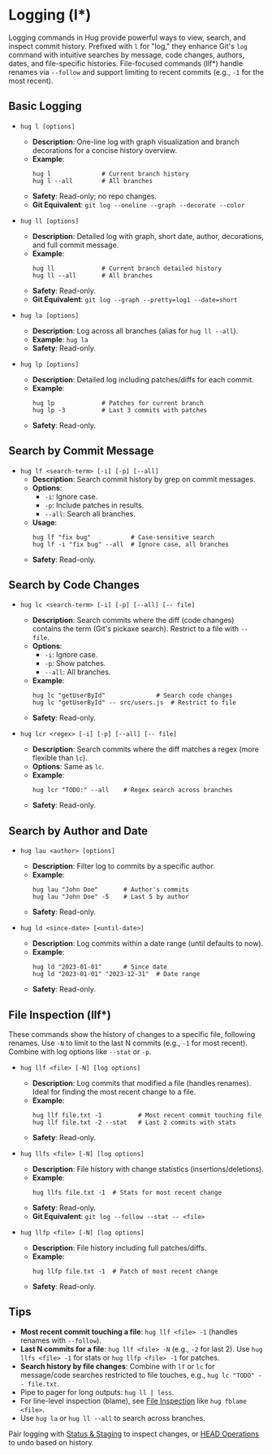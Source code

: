 # Logging (l*)

Logging commands in Hug provide powerful ways to view, search, and inspect commit history. Prefixed with `l` for "log," they enhance Git's `log` command with intuitive searches by message, code changes, authors, dates, and file-specific histories. File-focused commands (llf*) handle renames via `--follow` and support limiting to recent commits (e.g., `-1` for the most recent).

## Basic Logging

- `hug l [options]`
  - **Description**: One-line log with graph visualization and branch decorations for a concise history overview.
  - **Example**:
    ```
    hug l              # Current branch history
    hug l --all        # All branches
    ```
  - **Safety**: Read-only; no repo changes.
  - **Git Equivalent**: `git log --oneline --graph --decorate --color`

- `hug ll [options]`
  - **Description**: Detailed log with graph, short date, author, decorations, and full commit message.
  - **Example**:
    ```
    hug ll             # Current branch detailed history
    hug ll --all       # All branches
    ```
  - **Safety**: Read-only.
  - **Git Equivalent**: `git log --graph --pretty=log1 --date=short`

- `hug la [options]`
  - **Description**: Log across all branches (alias for `hug ll --all`).
  - **Example**: `hug la`
  - **Safety**: Read-only.

- `hug lp [options]`
  - **Description**: Detailed log including patches/diffs for each commit.
  - **Example**:
    ```
    hug lp             # Patches for current branch
    hug lp -3          # Last 3 commits with patches
    ```
  - **Safety**: Read-only.

## Search by Commit Message

- `hug lf <search-term> [-i] [-p] [--all]`
  - **Description**: Search commit history by grep on commit messages.
  - **Options**:
    - `-i`: Ignore case.
    - `-p`: Include patches in results.
    - `--all`: Search all branches.
  - **Usage**:
    ```
    hug lf "fix bug"           # Case-sensitive search
    hug lf -i "fix bug" --all  # Ignore case, all branches
    ```
  - **Safety**: Read-only.

## Search by Code Changes

- `hug lc <search-term> [-i] [-p] [--all] [-- file]`
  - **Description**: Search commits where the diff (code changes) contains the term (Git's pickaxe search). Restrict to a file with `-- file`.
  - **Options**:
    - `-i`: Ignore case.
    - `-p`: Show patches.
    - `--all`: All branches.
  - **Example**:
    ```
    hug lc "getUserById"              # Search code changes
    hug lc "getUserById" -- src/users.js  # Restrict to file
    ```
  - **Safety**: Read-only.

- `hug lcr <regex> [-i] [-p] [--all] [-- file]`
  - **Description**: Search commits where the diff matches a regex (more flexible than `lc`).
  - **Options**: Same as `lc`.
  - **Example**:
    ```
    hug lcr "TODO:" --all    # Regex search across branches
    ```
  - **Safety**: Read-only.

## Search by Author and Date

- `hug lau <author> [options]`
  - **Description**: Filter log to commits by a specific author.
  - **Example**:
    ```
    hug lau "John Doe"       # Author's commits
    hug lau "John Doe" -5    # Last 5 by author
    ```
  - **Safety**: Read-only.

- `hug ld <since-date> [<until-date>]`
  - **Description**: Log commits within a date range (until defaults to now).
  - **Example**:
    ```
    hug ld "2023-01-01"      # Since date
    hug ld "2023-01-01" "2023-12-31"  # Date range
    ```
  - **Safety**: Read-only.

## File Inspection (llf*)

These commands show the history of changes to a specific file, following renames. Use `-N` to limit to the last N commits (e.g., `-1` for most recent). Combine with log options like `--stat` or `-p`.

- `hug llf <file> [-N] [log options]`
  - **Description**: Log commits that modified a file (handles renames). Ideal for finding the most recent change to a file.
  - **Example**:
    ```
    hug llf file.txt -1          # Most recent commit touching file
    hug llf file.txt -2 --stat   # Last 2 commits with stats
    ```
  - **Safety**: Read-only.

- `hug llfs <file> [-N] [log options]`
  - **Description**: File history with change statistics (insertions/deletions).
  - **Example**:
    ```
    hug llfs file.txt -1  # Stats for most recent change
    ```
  - **Safety**: Read-only.
  - **Git Equivalent**: `git log --follow --stat -- <file>`

- `hug llfp <file> [-N] [log options]`
  - **Description**: File history including full patches/diffs.
  - **Example**:
    ```
    hug llfp file.txt -1  # Patch of most recent change
    ```
  - **Safety**: Read-only.

## Tips
- **Most recent commit touching a file**: `hug llf <file> -1` (handles renames with `--follow`).
- **Last N commits for a file**: `hug llf <file> -N` (e.g., `-2` for last 2). Use `hug llfs <file> -1` for stats or `hug llfp <file> -1` for patches.
- **Search history by file changes**: Combine with `lf` or `lc` for message/code searches restricted to file touches, e.g., `hug lc "TODO" -- file.txt`.
- Pipe to pager for long outputs: `hug ll | less`.
- For line-level inspection (blame), see [File Inspection](/commands/file-inspection) like `hug fblame <file>`.
- Use `hug la` or `hug ll --all` to search across branches.

Pair logging with [Status & Staging](/commands/status-staging) to inspect changes, or [HEAD Operations](/commands/head) to undo based on history.
